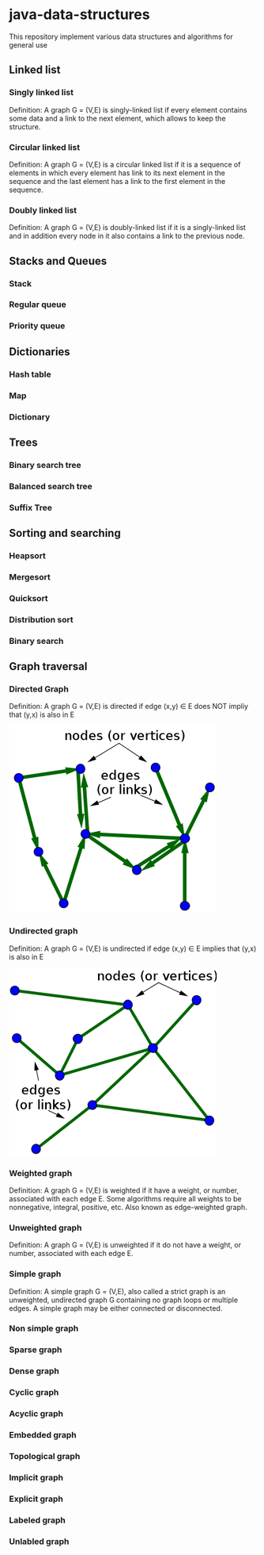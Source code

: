 # java-data-structures
This repository implement various data structures and algorithms for general use

## Linked list
### Singly linked list
Definition: A graph G = (V,E) is singly-linked list if every element contains some data and a link to the next element, which allows to keep the structure. 

### Circular linked list
Definition: A graph G = (V,E) is a circular linked list if it is a sequence of elements in which every element has link to its next element in the sequence and the last element has a link to the first element in the sequence.

### Doubly linked list
Definition: A graph G = (V,E) is doubly-linked list if it is a singly-linked list and in addition every node in it also contains a link to the previous node. 

## Stacks and Queues
### Stack
### Regular queue
### Priority queue

## Dictionaries
### Hash table
### Map
### Dictionary

## Trees
### Binary search tree
### Balanced search tree
### Suffix Tree

## Sorting and searching
### Heapsort
### Mergesort
### Quicksort
### Distribution sort
### Binary search

## Graph traversal
### Directed Graph
Definition: A graph G = (V,E) is directed if edge (x,y) ∈ E does NOT impliy that (y,x) is also in E

![](/images/directed_graph.png?raw=true)

### Undirected graph
Definition: A graph G = (V,E) is undirected if edge (x,y) ∈ E implies that (y,x) is also in E

![](/images/undirected_graph.png?raw=true)

### Weighted graph
Definition: A graph G = (V,E) is weighted if it have a weight, or number, associated with each edge E. Some algorithms require all weights to be nonnegative, integral, positive, etc. Also known as edge-weighted graph.
### Unweighted graph
Definition: A graph G = (V,E) is unweighted if it do not have a weight, or number, associated with each edge E.
### Simple graph
Definition: A simple graph G = (V,E), also called a strict graph is an unweighted, undirected graph G containing no graph loops or multiple edges. A simple graph may be either connected or disconnected.
### Non simple graph
### Sparse graph
### Dense graph
### Cyclic graph
### Acyclic graph
### Embedded graph
### Topological graph
### Implicit graph
### Explicit graph
### Labeled graph
### Unlabled graph
